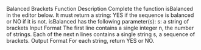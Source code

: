 Balanced Brackets
Function Description
Complete the function isBalanced in the editor below. It must return a string: YES if the sequence is balanced or NO if it is not.
isBalanced has the following parameter(s):
s: a string of brackets
Input Format
The first line contains a single integer n, the number of strings. 
Each of the next n lines contains a single string s, a sequence of brackets.
Output Format
For each string, return YES or NO.

